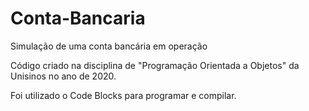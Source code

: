 # Conta-Bancaria
Simulação de uma conta bancária em operação


Código criado na disciplina de "Programação Orientada a Objetos" da Unisinos no ano de 2020.

Foi utilizado o Code Blocks para programar e compilar.
